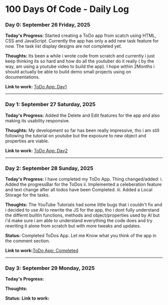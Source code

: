 # 100 Days Of Code - Daily Log

### Day 0: September 26 Friday, 2025

**Today's Progress**: Started creating a ToDo app from scatch using HTML, CSS and JavaScript. Currently the app has only a add new task feature for now. The task list display designs are not completed yet.

**Thoughts:** Its been a while i wrote code from scratch and currently i just keep thinking its so hard and how do all the youtuber do it really ( by the way, am using a youtube video to build the app). I hope within 2Months i should actually be able to build demo small projects using on documentations.

**Link to work:** [ToDo App: Day1](https://tinyurl.com/5a7wdwdh)

********************************************************************************************************************************************************************************************************************

### Day 1: September 27 Saturday, 2025

**Today's Progress:**  Added the Delete and Edit features for the app and also making its usability responsive.

**Thoughts:** My development so far has been really impressive, tho i am still following the tutorial on youtube but the exposure to new object and properties are viable.

**Link to work:** [ToDo App: Day2](https://edidayoung.github.io/100-days-of-code/Project01-ToDo-App/todo-index.html)

********************************************************************************************************************************************************************************************************************

### Day 2: September 28 Sunday, 2025

**Today's Progress:** I have completed my ToDo App. Thing changed/added:
i. Added the progressBar for the ToDos
ii. Implemented a celeberation feature and text change after all todos have been Completed.
iii. Added a Local Storage for the tasks. 

**Thoughts:** The YouTube Tutorials had some little bugs that i couldn't fix and i decided to use AI to rewrite the JS for the app, tho i dont fully understand the differnt builtIn functions, methods and object/properties used by AI but i'd make sure i am able to understand everything the code does and try rewriting it alone from scratch but with more tweaks and updates.

**Status:** Completed ToDos App. Let me Know what you think of the app in the comment section.

**Link to work:**[ToDo App: Completed](https://edidayoung.github.io/100-days-of-code/Project01-ToDo-App/todo-index.html)

********************************************************************************************************************************************************************************************************************

### Day 3: September 29 Monday, 2025

**Today's Progress:** 

**Thoughts:** 

**Status:**
**Link to work:**